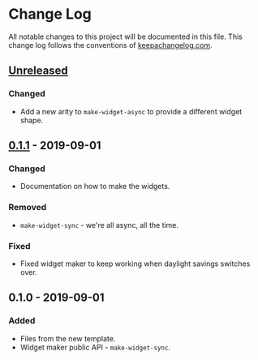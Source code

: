 # Change Log
All notable changes to this project will be documented in this file. This change log follows the conventions of [keepachangelog.com](http://keepachangelog.com/).

## [Unreleased]
### Changed
- Add a new arity to `make-widget-async` to provide a different widget shape.

## [0.1.1] - 2019-09-01
### Changed
- Documentation on how to make the widgets.

### Removed
- `make-widget-sync` - we're all async, all the time.

### Fixed
- Fixed widget maker to keep working when daylight savings switches over.

## 0.1.0 - 2019-09-01
### Added
- Files from the new template.
- Widget maker public API - `make-widget-sync`.

[Unreleased]: https://github.com/your-name/chap8/compare/0.1.1...HEAD
[0.1.1]: https://github.com/your-name/chap8/compare/0.1.0...0.1.1
